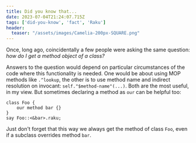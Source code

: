 ```yaml
---
title: Did you know that...
date: 2023-07-04T21:24:07.715Z
tags: ['did-you-know', 'fact', 'Raku']
header:
  teaser: "/assets/images/Camelia-200px-SQUARE.png"
---
```

Once, long ago, coincidentally a few people were asking the same question: _how do I get a method object of a class?_

<!--more-->

Answers to the question would depend on particular circumstances of the code where this functionality is needed. One
would be about using MOP methods like `.^lookup`, the other is to use method name and indirect resolution on invocant:
`self."$method-name"(...)`. Both are the most useful, in my view. But sometimes declaring a method as `our` can be
helpful too:

```
class Foo {
    our method bar {}
}
say Foo::<&bar>.raku;
```

Just don't forget that this way we always get the method of class `Foo`, even if a subclass overrides method `bar`.